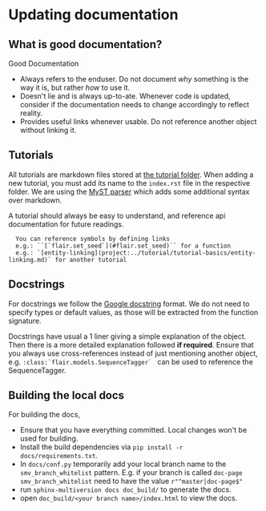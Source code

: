 # Updating documentation


## What is good documentation?

Good Documentation
* Always refers to the enduser. Do not document *why* something is the way it is, but rather *how* to use it.
* Doesn't lie and is always up-to-ate. Whenever code is updated, consider if the documentation needs to change accordingly to reflect reality.
* Provides useful links whenever usable. Do not reference another object without linking it.


## Tutorials

All tutorials are markdown files stored at [the tutorial folder](https://github.com/flairNLP/flair/tree/master/docs/tutorial).
When adding a new tutorial, you must add its name to the `index.rst` file in the respective folder.
We are using the [MyST parser](https://myst-parser.readthedocs.io/en/latest/syntax/typography.html) which adds
some additional syntax over markdown.

A tutorial should always be easy to understand, and reference api documentation for future readings.

```{note}
  You can reference symbols by defining links
  e.g.: ``[`flair.set_seed`](#flair.set_seed)`` for a function
  e.g.: `[entity-linking](project:../tutorial/tutorial-basics/entity-linking.md)` for another tutorial
```

## Docstrings

For docstrings we follow the [Google docstring](https://sphinxcontrib-napoleon.readthedocs.io/en/latest/example_google.html) format.
We do not need to specify types or default values, as those will be extracted from the function signature.

Docstrings have usual a 1 liner giving a simple explanation of the object. Then there is a more detailed explanation followed **if required**.
Ensure that you always use cross-references instead of just mentioning another object,
e.g. ``:class:`flair.models.SequenceTagger` `` can be used to reference the SequenceTagger.


## Building the local docs

For building the docs,

* Ensure that you have everything committed. Local changes won't be used for building.
* Install the build dependencies via `pip install -r docs/requirements.txt`.
* In `docs/conf.py` temporarily add your local branch name to the `smv_branch_whitelist` pattern. 
  E.g. if your branch is called `doc-page` `smv_branch_whitelist` need to have the value `r"^master|doc-page$"`
* run `sphinx-multiversion docs doc_build/` to generate the docs.
* open `doc_build/<your branch name>/index.html` to view the docs.
